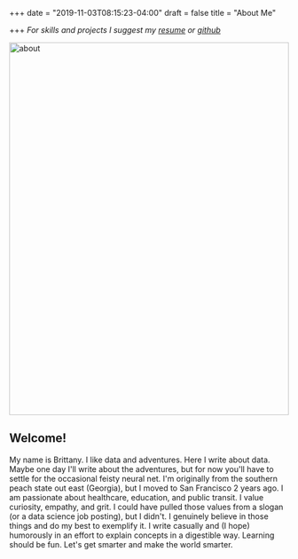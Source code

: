 +++
date = "2019-11-03T08:15:23-04:00"
draft = false
title = "About Me"

+++
*For skills and projects I suggest my [resume](https://www.canva.com/design/DAD7BozIDRQ/4L77IwQERHI4bfR9ZxMGTg/view?utm_content=DAD7BozIDRQ&utm_campaign=designshare&utm_medium=link&utm_source=sharebutton) or [github](https://github.com/brittbowers)*

<img src="/img/about_me/about.jpg" alt="about" width="504" height="672"/>

## Welcome!

My name is Brittany. I like data and adventures. Here I write about data. Maybe one day I'll write about the adventures, but for now you'll have to settle for the occasional feisty neural net. I'm originally from the southern peach state out east (Georgia), but I moved to San Francisco 2 years ago. I am passionate about healthcare, education, and public transit. I value curiosity, empathy, and grit. I could have pulled those values from a slogan (or a data science job posting), but I didn't. I genuinely believe in those things and do my best to exemplify it. I write casually and (I hope) humorously in an effort to explain concepts in a digestible way. Learning should be fun. Let's get smarter and make the world smarter.  
